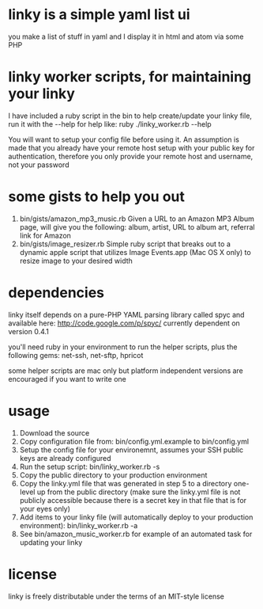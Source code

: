 # linky is a simple yaml list ui

you make a list of stuff in yaml and I display it in html and atom via some PHP

# linky worker scripts, for maintaining your linky

I have included a ruby script in the bin to help create/update your linky file, run it with the --help for help like: ruby ./linky_worker.rb --help

You will want to setup your config file before using it. An assumption is made that you already have your remote host setup with your public key for authentication, therefore you only provide your remote host and username, not your password

# some gists to help you out

  1. bin/gists/amazon_mp3_music.rb
      Given a URL to an Amazon MP3 Album page, will give you the following: album, artist, URL to album art, referral link for Amazon
  2. bin/gists/image_resizer.rb
      Simple ruby script that breaks out to a dynamic apple script that utilizes Image Events.app (Mac OS X only) to resize image to your desired width

# dependencies

linky itself depends on a pure-PHP YAML parsing library called spyc and available here: http://code.google.com/p/spyc/
currently dependent on version 0.4.1

you'll need ruby in your environment to run the helper scripts, plus the following gems: net-ssh, net-sftp, hpricot

some helper scripts are mac only but platform independent versions are encouraged if you want to write one

# usage

  1. Download the source
  2. Copy configuration file from: bin/config.yml.example to bin/config.yml
  3. Setup the config file for your environemnt, assumes your SSH public keys are already configured
  4. Run the setup script: bin/linky_worker.rb -s
  5. Copy the public directory to your production environment
  6. Copy the linky.yml file that was generated in step 5 to a directory one-level up from the public directory (make sure the linky.yml file is not publicly accessible because there is a secret key in that file that is for your eyes only)
  7. Add items to your linky file (will automatically deploy to your production environment): bin/linky_worker.rb -a
  8. See bin/amazon_music_worker.rb for example of an automated task for updating your linky

# license

linky is freely distributable under the terms of an MIT-style license